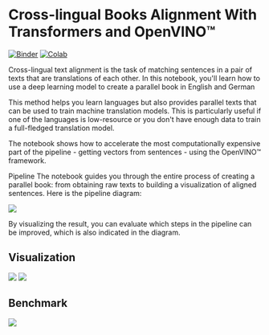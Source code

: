 # Cross-lingual Books Alignment With Transformers and OpenVINO™

[![Binder](https://mybinder.org/badge_logo.svg)](https://mybinder.org/v2/gh/openvinotoolkit/openvino_notebooks/HEAD?labpath=notebooks%2F220-cross-lingual-books-alignment%2F220-cross-lingual-books-alignment.ipynb) [![Colab](https://colab.research.google.com/assets/colab-badge.svg)](https://colab.research.google.com/github/openvinotoolkit/openvino_notebooks/blob/main/notebooks/220-cross-lingual-books-alignment/220-cross-lingual-books-alignment.ipynb)

Cross-lingual text alignment is the task of matching sentences in a pair of texts that are translations of each other. In this notebook, you'll learn how to use a deep learning model to create a parallel book in English and German

This method helps you learn languages but also provides parallel texts that can be used to train machine translation models. This is particularly useful if one of the languages is low-resource or you don't have enough data to train a full-fledged translation model.

The notebook shows how to accelerate the most computationally expensive part of the pipeline - getting vectors from sentences - using the OpenVINO™ framework.

Pipeline
The notebook guides you through the entire process of creating a parallel book: from obtaining raw texts to building a visualization of aligned sentences. Here is the pipeline diagram:

<img src="https://user-images.githubusercontent.com/51917466/254582697-18f3ab38-e264-4b2c-a088-8e54b855c1b2.png"/>

By visualizing the result, you can evaluate which steps in the pipeline can be improved, which is also indicated in the diagram.

## Visualization

<img src="https://user-images.githubusercontent.com/51917466/254583328-7e5cf756-fa4c-4427-84be-04326433cd9a.png">

<img src="https://user-images.githubusercontent.com/51917466/254583163-3bb85143-627b-4f02-b628-7bef37823520.png">

## Benchmark
<img src="https://user-images.githubusercontent.com/51917466/254586043-12cdf96b-f5bc-4233-9ba8-bc18c8bfea6b.png">
